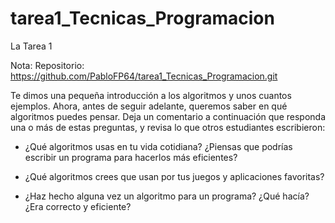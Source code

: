 # tarea1_Tecnicas_Programacion
La Tarea 1

Nota:
Repositorio: https://github.com/PabloFP64/tarea1_Tecnicas_Programacion.git

Te dimos una pequeña introducción a los algoritmos y unos cuantos ejemplos. Ahora, antes de seguir adelante, queremos saber en qué algoritmos puedes pensar.
Deja un comentario a continuación que responda una o más de estas preguntas, y revisa lo que otros estudiantes escribieron:

* ¿Qué algoritmos usas en tu vida cotidiana? ¿Piensas que podrías escribir un programa para hacerlos más eficientes?

* ¿Qué algoritmos crees que usan por tus juegos y aplicaciones favoritas?

* ¿Haz hecho alguna vez un algoritmo para un programa? ¿Qué hacía? ¿Era correcto y eficiente?
